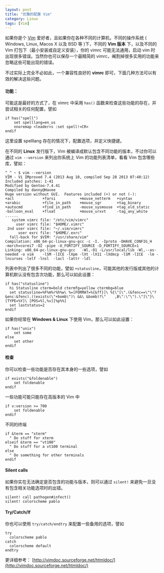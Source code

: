 ```yaml
---
layout: post
title: "优雅的配置 Vim"
category: Linux
tags: [Vim]
---
```


如果你是个 [Vim](http://www.vim.org/) 爱好者，且如果你在各种不同的计算机，不同的操作系统 ( Windows, Linux,  Macos X 以及 BSD 等 )下，不同的 **Vim 版本** 下，以及不同的 Vim 打包下（最小安装或自定义安装），你的 vimrc 可能无法通用，启动 vim 时出现很多错误。当然你也可以保存一个最精简的 vimrc，阉割掉很多实用的功能来忽略这些可能出现的错误。

不过实际上完全不必如此，一个兼容性良好的 **vimrc** 即可，下面几种方法可以有效的解决这些问题。

#### 功能：

可能这是最好的方式了，在 vimrc 中采用 `has()` 函数来检查这些功能的存在，并尝试相关的任何配置，譬如

    if has("spell")
        set spelllang=en_us
        nnoremap <leader>s :set spell!<CR>
    endif

<!-- more -->

这里设置 spelllang 存在的情况下，配置选项，并定义快捷键。

在不同的 **Linux** 发行版下，Vim 被编译成默认包含不同功能的版本，不过你可以通过 `vim --version` 来列出你系统上 Vim 的功能列表清单，看看 Vim 包含哪些库，譬如：

    ^_^ ~ $ vim --version
    VIM - Vi IMproved 7.4 (2013 Aug 10, compiled Sep 28 2013 07:48:12)
    Included patches: 1-41
    Modified by Gentoo-7.4.41
    Compiled by danny@Havee
    Huge version without GUI.  Features included (+) or not (-):
    +acl             +farsi           +mouse_netterm   +syntax
    +arabic          +file_in_path    +mouse_sgr       +tag_binary
    +autocmd         +find_in_path    -mouse_sysmouse  +tag_old_static
    -balloon_eval    +float           +mouse_urxvt     -tag_any_white
    ......
       system vimrc file: "/etc/vim/vimrc"
         user vimrc file: "$HOME/.vimrc"
     2nd user vimrc file: "~/.vim/vimrc"
          user exrc file: "$HOME/.exrc"
      fall-back for $VIM: "/usr/share/vim"
    Compilation: x86_64-pc-linux-gnu-gcc -c -I. -Iproto -DHAVE_CONFIG_H     -march=corei7 -O2 -pipe -U_FORTIFY_SOURCE -D_FORTIFY_SOURCE=1
    Linking: x86_64-pc-linux-gnu-gcc   -Wl,-O1 -L/usr/local/lib -Wl,--as-needed -o vim    -lSM -lICE -lXpm -lXt -lX11 -lXdmcp -lSM -lICE  -lm -lncurses -lelf -lnsl  -lacl -lattr -ldl

列表中列出了很多不同的功能，譬如 `+statusline`，可能其他的发行版或其他的计算机默认没有包含次功能，那么可以如此设置：

    if has("statusline")
      hi Statusline cterm=bold ctermfg=yellow ctermbg=blue
      set statusline=%F%m%r%h%w\ %=[FORMAT=%{&ff}]\ %{\"[\".(&fenc==\"\"?&enc:&fenc).((exists(\"+bomb\")\ &&\ &bomb)?\"    ,B\":\"\").\"]\"}\ [TYPE=%Y]\ [POS=%l,%v][%p%%]
      set laststatus=2
    endif

如果你经常在 **Windows & Linux** 下使用 Vim，那么可以如此设置：

    if has("unix")
        set some
    else
        set other
    endif

#### 检查

你可以检查一些功能是否存在其本身的一些选项，譬如

    if exists("&foldenable")
        set foldenable
    endif

一些功能可能只能存在高版本的 Vim 中

    if v:version >= 700
        set foldenable
    endif

不同的终端

    if &term == "xterm"
      " Do stuff for xterm
    elseif &term == "vt100"
      " Do stuff for a vt100 terminal
    else
      " Do something for other terminals
    endif

#### Silent calls

如果你实在无法确定是否包含的功能与版本，则可以通过 `silent!` 来避免一旦没有包含相关功能选项时的出错。

    silent! call pathogen#infect()
    silent! colorscheme pablo

#### Try/Catch/If

你也可以使用 `try/catch/endtry` 来配置一些备用的选项，譬如

    try
      colorscheme pablo
    catch
      colorscheme default
    endtry

更详细参考： [http://vimdoc.sourceforge.net/htmldoc/](http://vimdoc.sourceforge.net/htmldoc/)
